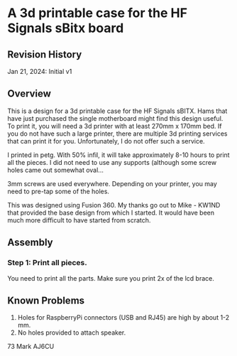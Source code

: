 # A 3d printable case for the HF Signals sBitx board

## Revision History
Jan 21, 2024:	Initial v1

## Overview
This is a design for a 3d printable case for the HF Signals sBITX. Hams that have just purchased the single motherboard might find this design useful. To print it, you will need a 3d printer with at least 270mm x 170mm bed. If you do not have such a large printer, there are multiple 3d printing services that can print it for you. Unfortunately, I do not offer such a service. 

I printed in petg. With 50% infil, it will take approximately 8-10 hours to print all the pieces. I did not need to use any supports (although some screw holes came out somewhat oval...

3mm screws are used everywhere. Depending on your printer, you may need to pre-tap some of the holes. 

This was designed using Fusion 360. My thanks go out to Mike - KW1ND that provided the base design from which I started. It would have been much more difficult to have started from scratch.

## Assembly
### Step 1: Print all pieces. 
You need to print all the parts. Make sure you print 2x of the lcd brace.

## Known Problems
1. Holes for RaspberryPi connectors (USB and RJ45) are high by about 1-2 mm. 
2. No holes provided to attach speaker.


73
Mark
AJ6CU
